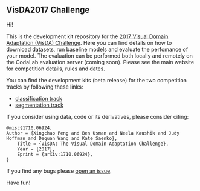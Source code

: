 ## VisDA2017 Challenge

Hi!

This is the development kit repository for the [2017 Visual Domain Adaptation (VisDA) Challenge](http://ai.bu.edu/visda-2017/). Here you can find details on how to download datasets, run baseline models and evaluate the perfomance of your model. The evaluation can be performed both locally and remotely on the CodaLab evaluation server (coming soon). Please see the main website for competition details, rules and dates.

You can find the development kits (beta release) for the two competition tracks by following these links:
- [classification track](classification)
- [segmentation track](segmentation) 


If you consider using data, code or its derivatives, please consider citing:

```
@misc{1710.06924,
Author = {Xingchao Peng and Ben Usman and Neela Kaushik and Judy Hoffman and Dequan Wang and Kate Saenko},
    Title = {VisDA: The Visual Domain Adaptation Challenge},
    Year = {2017},
    Eprint = {arXiv:1710.06924},
}
```

If you find any bugs please [open an issue](https://github.com/MInner/taskcv-2017-public/issues).

Have fun!
